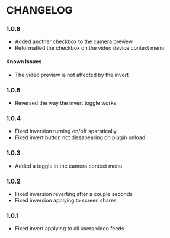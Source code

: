 # CHANGELOG

### 1.0.8
- Added another checkbox to the camera preview
- Reformatted the checkbox on the video device context menu
#### Known Issues
- The video preview is not affected by the invert

### 1.0.5
- Reversed the way the invert toggle works

### 1.0.4
- Fixed inversion turning on/off sparatically
- Fixed invert button not dissapearing on plugin unload

### 1.0.3
- Added a toggle in the camera context menu

### 1.0.2
- Fixed inversion reverting after a couple seconds
- Fixed inversion applying to screen shares

### 1.0.1
- Fixed invert applying to all users video feeds